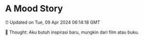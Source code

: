 # A Mood Story

⏰ Updated on Tue, 09 Apr 2024 06:14:18 GMT

💭 Thought: Aku butuh inspirasi baru, mungkin dari film atau buku.

